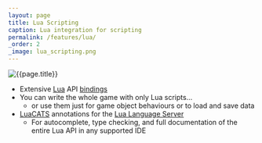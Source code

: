 ```yaml
---
layout: page
title: Lua Scripting
caption: Lua integration for scripting
permalink: /features/lua/
_order: 2
_image: lua_scripting.png
---
```


![{{page.title}}](/img/features/{{page._image}})

- Extensive [Lua](http://lua.org/) API [bindings](/docs/lua_master)
- You can write the whole game with only Lua scripts...
  - or use them just for game object behaviours or to load and save data
- [LuaCATS](https://github.com/LuaCATS) annotations for the [Lua Language Server](https://github.com/LuaLS/lua-language-server)
  - For autocomplete, type checking, and full documentation of the entire Lua API in any supported IDE
